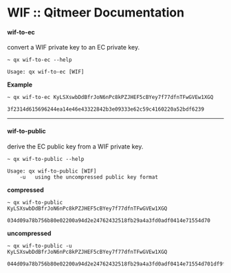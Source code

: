 # WIF :: Qitmeer Documentation

#### wif-to-ec <a href="#wif-to-ec" id="wif-to-ec"></a>

convert a WIF private key to an EC private key.

```
~ qx wif-to-ec --help

Usage: qx wif-to-ec [WIF]
```

**Example**

```
~ qx wif-to-ec KyLSXswbDdBfrJoN6nPc8kPZJHEF5cBYey7f77dfnTFwGVEw1XGQ

3f2314d615696244ea14e46e43322842b3e09333e62c59c4160220a52bdf6239
```

***

#### wif-to-public <a href="#wif-to-public" id="wif-to-public"></a>

derive the EC public key from a WIF private key.

```
~ qx wif-to-public --help

Usage: qx wif-to-public [WIF]
    -u   using the uncompressed public key format
```

**compressed**

```
~ qx wif-to-public KyLSXswbDdBfrJoN6nPc8kPZJHEF5cBYey7f77dfnTFwGVEw1XGQ

034d09a78b756b80e02200a94d2e24762432518fb29a4a3fd0adf0414e71554d70
```

**uncompressed**

```
~ qx wif-to-public -u KyLSXswbDdBfrJoN6nPc8kPZJHEF5cBYey7f77dfnTFwGVEw1XGQ

044d09a78b756b80e02200a94d2e24762432518fb29a4a3fd0adf0414e71554d701df9f31658a5578a8ded7ef2c681033ce0037823f3ed308c06ae7b1b06ce070f
```
